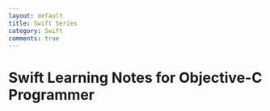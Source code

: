 ```yaml
---
layout: default
title: Swift Series
category: Swift
comments: true
---
```


# Swift Learning Notes for Objective-C Programmer


